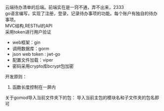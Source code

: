 云端待办清单的后端。前端实在是一窍不通，弄不出来，2333    
go语⾔编写，实现了注册，登录，记录待办事项的功能。每个账户有独⾃的待办事项。  
MVC结构,RESTful的API  
采用token进行用户验证

- web框架：gin
- 调用数据库：gorm
- json web token : jwt-go
- 配置文件加载：viper
- 密码采用crypto库bcrypt包加密


开发原则：
1. 函数长度控制在一屏内

关于gomod导入当前文件夹下的包： 导入当前主包的模块名和子文件夹的包名即可